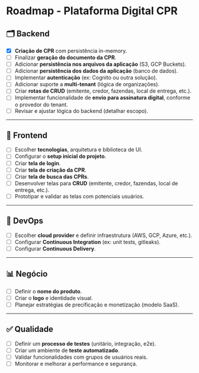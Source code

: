 # Roadmap - Plataforma Digital CPR

## 🗂️ Backend

- [x] **Criação de CPR** com persistência in-memory.
- [ ] Finalizar **geração do documento da CPR**.
- [ ] Adicionar **persistência nos arquivos da aplicação** (S3, GCP Buckets).
- [ ] Adicionar **persistência dos dados da aplicação** (banco de dados).
- [ ] Implementar **autenticação** (ex: Cognito ou outra solução).
- [ ] Adicionar suporte a **multi-tenant** (lógica de organizações).
- [ ] Criar **rotas de CRUD** (emitente, credor, fazendas, local de entrega, etc.).
- [ ] Implementar funcionalidade de **envio para assinatura digital**, conforme o provedor do tenant.
- [ ] Revisar e ajustar lógica do backend (detalhar escopo).

---

## 🎨 Frontend

- [ ] Escolher **tecnologias**, arquitetura e biblioteca de UI.
- [ ] Configurar o **setup inicial do projeto**.
- [ ] Criar **tela de login**.
- [ ] Criar **tela de criação da CPR**.
- [ ] Criar **tela de busca das CPRs**.
- [ ] Desenvolver telas para **CRUD** (emitente, credor, fazendas, local de entrega, etc.).
- [ ] Prototipar e validar as telas com potenciais usuários.

---

## 🚀 DevOps

- [ ] Escolher **cloud provider** e definir infraestrutura (AWS, GCP, Azure, etc.).
- [ ] Configurar **Continuous Integration** (ex: unit tests, gitleaks).
- [ ] Configurar **Continuous Delivery**.

---

## 📊 Negócio

- [ ] Definir o **nome do produto**.
- [ ] Criar o **logo** e identidade visual.
- [ ] Planejar estratégias de precificação e monetização (modelo SaaS).

---

## ✅ Qualidade

- [ ] Definir um **processo de testes** (unitário, integração, e2e).
- [ ] Criar um ambiente de **teste automatizado**.
- [ ] Validar funcionalidades com grupos de usuários reais.
- [ ] Monitorar e melhorar a performance e segurança.
